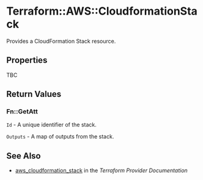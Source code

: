 # Terraform::AWS::CloudformationStack

Provides a CloudFormation Stack resource.

## Properties

TBC

## Return Values

### Fn::GetAtt

`Id` - A unique identifier of the stack.

`Outputs` - A map of outputs from the stack.

## See Also

* [aws_cloudformation_stack](https://www.terraform.io/docs/providers/aws/r/cloudformation_stack.html) in the _Terraform Provider Documentation_